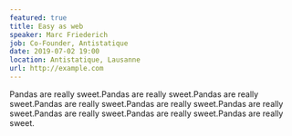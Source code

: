 ```yaml
---
featured: true
title: Easy as web
speaker: Marc Friederich
job: Co-Founder, Antistatique 
date: 2019-07-02 19:00
location: Antistatique, Lausanne
url: http://example.com
---
```

Pandas are really sweet.Pandas are really sweet.Pandas are really sweet.Pandas are really sweet.Pandas are really sweet.Pandas are really sweet.Pandas are really sweet.Pandas are really sweet.Pandas are really sweet.
